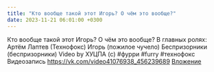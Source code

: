 ```yaml
---
title: "Кто вообще такой этот Игорь? О чём это вообще?"
date: 2023-11-21 06:01:00 +0300
---
```


Кто вообще такой этот Игорь? О чём это вообще?
В главных ролях:
Артём Лаптев (Технофокс)
Игорь (пожилое чучело)
Беспризорники (беспризорники)
Video by ХУЦПА (c)
#фурри #furry #технофокс
Видеозапись
<a class="vk-attach" href="https://vk.com/video41076938_456239689">https://vk.com/video41076938_456239689</a>
<a class="vk-attach" href="https://vk.com/video41076938_456239689">Вложение</a>
